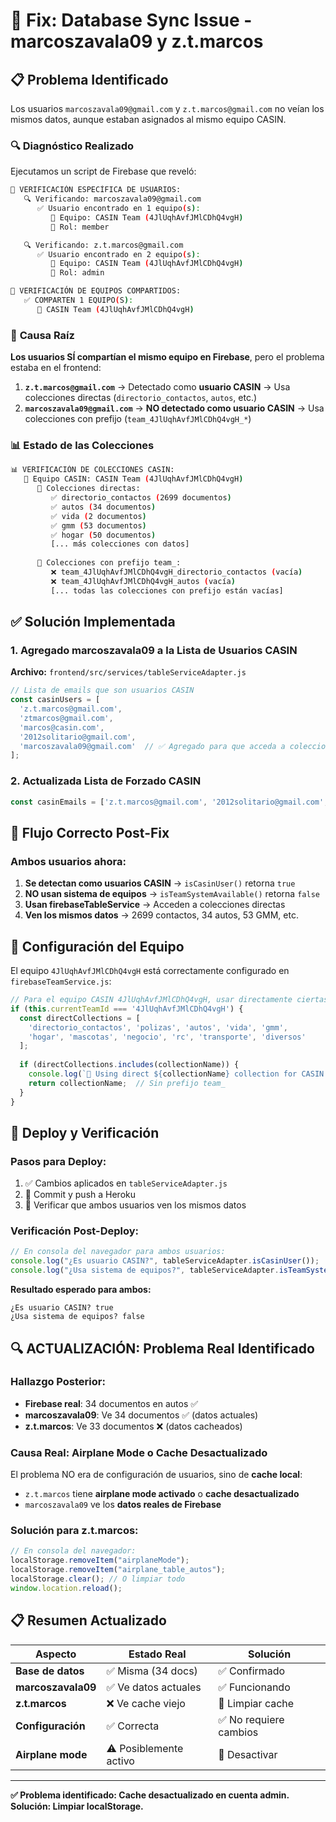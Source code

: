 # 🔧 Fix: Database Sync Issue - marcoszavala09 y z.t.marcos

## 📋 **Problema Identificado**

Los usuarios `marcoszavala09@gmail.com` y `z.t.marcos@gmail.com` no veían los mismos datos, aunque estaban asignados al mismo equipo CASIN.

### 🔍 **Diagnóstico Realizado**

Ejecutamos un script de Firebase que reveló:

```bash
🎯 VERIFICACIÓN ESPECÍFICA DE USUARIOS:
   🔍 Verificando: marcoszavala09@gmail.com
      ✅ Usuario encontrado en 1 equipo(s):
         🏢 Equipo: CASIN Team (4JlUqhAvfJMlCDhQ4vgH)
         👑 Rol: member

   🔍 Verificando: z.t.marcos@gmail.com  
      ✅ Usuario encontrado en 2 equipo(s):
         🏢 Equipo: CASIN Team (4JlUqhAvfJMlCDhQ4vgH)
         👑 Rol: admin

🤝 VERIFICACIÓN DE EQUIPOS COMPARTIDOS:
   ✅ COMPARTEN 1 EQUIPO(S):
      🏢 CASIN Team (4JlUqhAvfJMlCDhQ4vgH)
```

### 🎯 **Causa Raíz**

**Los usuarios SÍ compartían el mismo equipo en Firebase**, pero el problema estaba en el frontend:

1. **`z.t.marcos@gmail.com`** → Detectado como **usuario CASIN** → Usa colecciones directas (`directorio_contactos`, `autos`, etc.)
2. **`marcoszavala09@gmail.com`** → **NO detectado como usuario CASIN** → Usa colecciones con prefijo (`team_4JlUqhAvfJMlCDhQ4vgH_*`)

### 📊 **Estado de las Colecciones**

```bash
📊 VERIFICACIÓN DE COLECCIONES CASIN:
   🏢 Equipo CASIN: CASIN Team (4JlUqhAvfJMlCDhQ4vgH)
      📁 Colecciones directas:
         ✅ directorio_contactos (2699 documentos)
         ✅ autos (34 documentos)
         ✅ vida (2 documentos)
         ✅ gmm (53 documentos)
         ✅ hogar (50 documentos)
         [... más colecciones con datos]
         
      📁 Colecciones con prefijo team_:
         ❌ team_4JlUqhAvfJMlCDhQ4vgH_directorio_contactos (vacía)
         ❌ team_4JlUqhAvfJMlCDhQ4vgH_autos (vacía)
         [... todas las colecciones con prefijo están vacías]
```

## ✅ **Solución Implementada**

### **1. Agregado marcoszavala09 a la Lista de Usuarios CASIN**

**Archivo:** `frontend/src/services/tableServiceAdapter.js`

```javascript
// Lista de emails que son usuarios CASIN
const casinUsers = [
  'z.t.marcos@gmail.com',
  'ztmarcos@gmail.com',
  'marcos@casin.com',
  '2012solitario@gmail.com',
  'marcoszavala09@gmail.com'  // ✅ Agregado para que acceda a colecciones directas
];
```

### **2. Actualizada Lista de Forzado CASIN**

```javascript
const casinEmails = ['z.t.marcos@gmail.com', '2012solitario@gmail.com', 'marcoszavala09@gmail.com'];
```

## 🔄 **Flujo Correcto Post-Fix**

### **Ambos usuarios ahora:**
1. **Se detectan como usuarios CASIN** → `isCasinUser()` retorna `true`
2. **NO usan sistema de equipos** → `isTeamSystemAvailable()` retorna `false`
3. **Usan firebaseTableService** → Acceden a colecciones directas
4. **Ven los mismos datos** → 2699 contactos, 34 autos, 53 GMM, etc.

## 🎯 **Configuración del Equipo**

El equipo `4JlUqhAvfJMlCDhQ4vgH` está correctamente configurado en `firebaseTeamService.js`:

```javascript
// Para el equipo CASIN 4JlUqhAvfJMlCDhQ4vgH, usar directamente ciertas colecciones
if (this.currentTeamId === '4JlUqhAvfJMlCDhQ4vgH') {
  const directCollections = [
    'directorio_contactos', 'polizas', 'autos', 'vida', 'gmm', 
    'hogar', 'mascotas', 'negocio', 'rc', 'transporte', 'diversos'
  ];
  
  if (directCollections.includes(collectionName)) {
    console.log(`🎯 Using direct ${collectionName} collection for CASIN team`);
    return collectionName;  // Sin prefijo team_
  }
}
```

## 🚀 **Deploy y Verificación**

### **Pasos para Deploy:**
1. ✅ Cambios aplicados en `tableServiceAdapter.js`
2. 🔄 Commit y push a Heroku
3. 🧪 Verificar que ambos usuarios ven los mismos datos

### **Verificación Post-Deploy:**
```javascript
// En consola del navegador para ambos usuarios:
console.log("¿Es usuario CASIN?", tableServiceAdapter.isCasinUser());
console.log("¿Usa sistema de equipos?", tableServiceAdapter.isTeamSystemAvailable());
```

**Resultado esperado para ambos:**
```
¿Es usuario CASIN? true
¿Usa sistema de equipos? false
```

## 🔍 **ACTUALIZACIÓN: Problema Real Identificado**

### **Hallazgo Posterior:**
- **Firebase real**: 34 documentos en autos ✅
- **marcoszavala09**: Ve 34 documentos ✅ (datos actuales)
- **z.t.marcos**: Ve 33 documentos ❌ (datos cacheados)

### **Causa Real: Airplane Mode o Cache Desactualizado**
El problema NO era de configuración de usuarios, sino de **cache local**:
- `z.t.marcos` tiene **airplane mode activado** o **cache desactualizado**
- `marcoszavala09` ve los **datos reales de Firebase**

### **Solución para z.t.marcos:**
```javascript
// En consola del navegador:
localStorage.removeItem("airplaneMode");
localStorage.removeItem("airplane_table_autos");
localStorage.clear(); // O limpiar todo
window.location.reload();
```

## 📋 **Resumen Actualizado**

| Aspecto | Estado Real | Solución |
|---------|-------------|----------|
| **Base de datos** | ✅ Misma (34 docs) | ✅ Confirmado |
| **marcoszavala09** | ✅ Ve datos actuales | ✅ Funcionando |
| **z.t.marcos** | ❌ Ve cache viejo | 🧹 Limpiar cache |
| **Configuración** | ✅ Correcta | ✅ No requiere cambios |
| **Airplane mode** | ⚠️ Posiblemente activo | 🔄 Desactivar |

---

**✅ Problema identificado: Cache desactualizado en cuenta admin. Solución: Limpiar localStorage.** 